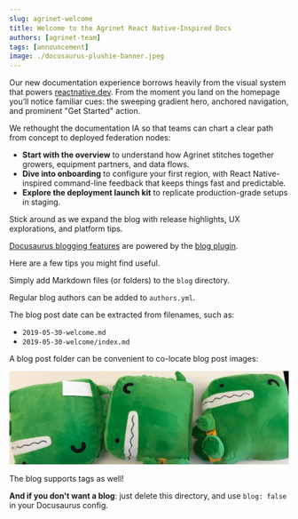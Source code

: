 ```yaml
---
slug: agrinet-welcome
title: Welcome to the Agrinet React Native-Inspired Docs
authors: [agrinet-team]
tags: [announcement]
image: ./docusaurus-plushie-banner.jpeg
---
```


Our new documentation experience borrows heavily from the visual system that powers
[reactnative.dev](https://reactnative.dev). From the moment you land on the homepage you’ll notice
familiar cues: the sweeping gradient hero, anchored navigation, and prominent "Get Started" action.

We rethought the documentation IA so that teams can chart a clear path from concept to deployed
federation nodes:

- **Start with the overview** to understand how Agrinet stitches together growers, equipment
  partners, and data flows.
- **Dive into onboarding** to configure your first region, with React Native-inspired command-line
  feedback that keeps things fast and predictable.
- **Explore the deployment launch kit** to replicate production-grade setups in staging.

Stick around as we expand the blog with release highlights, UX explorations, and platform tips.

[Docusaurus blogging features](https://docusaurus.io/docs/blog) are powered by the [blog plugin](https://docusaurus.io/docs/api/plugins/@docusaurus/plugin-content-blog).

Here are a few tips you might find useful.

<!-- truncate -->

Simply add Markdown files (or folders) to the `blog` directory.

Regular blog authors can be added to `authors.yml`.

The blog post date can be extracted from filenames, such as:

- `2019-05-30-welcome.md`
- `2019-05-30-welcome/index.md`

A blog post folder can be convenient to co-locate blog post images:

![Docusaurus Plushie](./docusaurus-plushie-banner.jpeg)

The blog supports tags as well!

**And if you don't want a blog**: just delete this directory, and use `blog: false` in your Docusaurus config.
